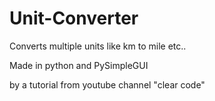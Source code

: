 # Unit-Converter
Converts multiple units like km to mile etc..

Made in python and PySimpleGUI

by a tutorial from youtube channel "clear code"
